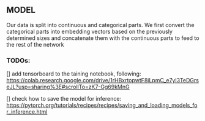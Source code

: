 ## MODEL

Our data is split into continuous and categorical parts.
We first convert the categorical parts into embedding vectors based on the previously determined sizes and concatenate them with the continuous parts to feed to the rest of the network

### TODOs:

[] add tensorboard to the taining notebook, following: https://colab.research.google.com/drive/1rHBxrtopwtF8iLpmC_e7yl3TeDGrseJL?usp=sharing%3E#scrollTo=zK7-Gg69kMnG

[] check how to save the model for inference: https://pytorch.org/tutorials/recipes/recipes/saving_and_loading_models_for_inference.html
